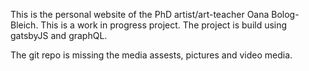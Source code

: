 This is the personal website of the PhD artist/art-teacher Oana Bolog-Bleich. This is a work in progress project. The project is build using gatsbyJS and graphQL.

The git repo is missing the media assests, pictures and video media.

